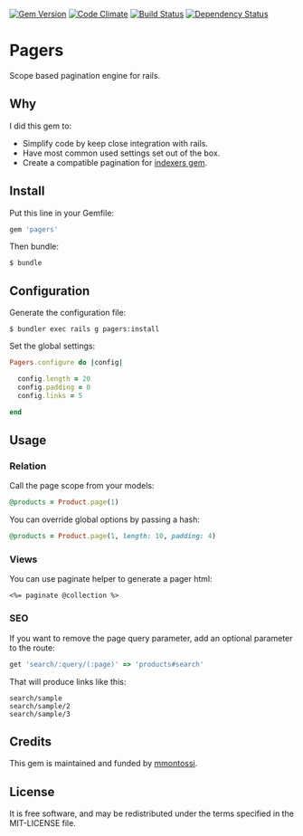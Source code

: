 [![Gem Version](https://badge.fury.io/rb/pagers.svg)](http://badge.fury.io/rb/pagers)
[![Code Climate](https://codeclimate.com/github/mmontossi/pagers/badges/gpa.svg)](https://codeclimate.com/github/mmontossi/pagers)
[![Build Status](https://travis-ci.org/mmontossi/pagers.svg)](https://travis-ci.org/mmontossi/pagers)
[![Dependency Status](https://gemnasium.com/mmontossi/pagers.svg)](https://gemnasium.com/mmontossi/pagers)

# Pagers

Scope based pagination engine for rails.

## Why

I did this gem to:

- Simplify code by keep close integration with rails.
- Have most common used settings set out of the box.
- Create a compatible pagination for [indexers gem](https://github.com/mmontossi/indexers).

## Install

Put this line in your Gemfile:
```ruby
gem 'pagers'
```

Then bundle:
```
$ bundle
```

## Configuration

Generate the configuration file:
```
$ bundler exec rails g pagers:install
```

Set the global settings:
```ruby
Pagers.configure do |config|

  config.length = 20
  config.padding = 0
  config.links = 5

end
```

## Usage

### Relation

Call the page scope from your models:
```ruby
@products = Product.page(1)
```

You can override global options by passing a hash:
```ruby
@products = Product.page(1, length: 10, padding: 4)
```

### Views

You can use paginate helper to generate a pager html:
```erb
<%= paginate @collection %>
```

### SEO

If you want to remove the page query parameter, add an optional parameter to the route:
```ruby
get 'search/:query/(:page)' => 'products#search'
```

That will produce links like this:
```
search/sample
search/sample/2
search/sample/3
```

## Credits

This gem is maintained and funded by [mmontossi](https://github.com/mmontossi).

## License

It is free software, and may be redistributed under the terms specified in the MIT-LICENSE file.
